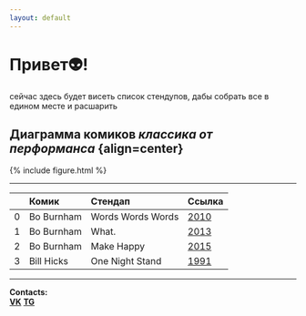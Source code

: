 ```yaml
---
layout: default
---
```





# Привет👽!

сейчас здесь будет висеть список стендупов, дабы собрать все в едином месте и раcшарить

## Диаграмма  комиков *классика от перформанса* {align=center}

{% include figure.html %}
<!-- {% include table.html %} -->

---
|    | Комик      | Стендап           | Ссылка                                                                                 |
|---:|:-----------|:------------------|:---------------------------------------------------------------------------------------|
|  0 | Bo Burnham | Words Words Words | [2010](https://yadi.sk/i/Bax7ktZHIG-LZA)                                               |
|  1 | Bo Burnham | What.             | [2013](https://www.youtube.com/watch?v=7lbSEG1etfc)                                    |
|  2 | Bo Burnham | Make Happy        | [2015](https://vk.com/im?sel=66628440&z=video-53358766_456239114%2F06fcdbe6302c6de0b7) |
|  3 | Bill Hicks | One Night Stand   | [1991](https://vk.com/video?q=%D0%B1%D0%B8%D0%BB%D0%BB&z=video136761433_170184290)     |

---

**Contacts:**<br>
**[VK](https://vk.com/vadik_alp)** **[TG](https://t.me/vadik_alp)**
